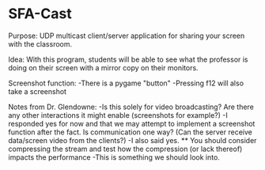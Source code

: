 # SFA-Cast
Purpose:
UDP multicast client/server application for sharing your screen with the classroom.

Idea:
With this program, students will be able to see what the professor is doing on their screen with a mirror copy on their monitors.

Screenshot function:
-There is a pygame "button"
-Pressing f12 will also take a screenshot

Notes from Dr. Glendowne:
-Is this solely for video broadcasting? Are there any other interactions it might enable (screenshots for example?)
    -I responded yes for now and that we may attempt to implement a screenshot function after the fact.
Is communication one way? (Can the server receive data/screen video from the clients?)
    -I also said yes.
** You should consider compressing the stream and test how the compression (or lack thereof) impacts the performance
    -This is something we should look into.
